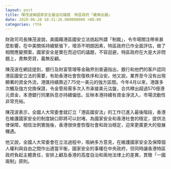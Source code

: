 ```yaml
---
layout: post
title: 陳茂波稱國家安全屬迫切議題　特區政府「義無反顧」
date: 2020-06-28 10:31:26.000000000 +08:00
categories: rthk
---
```


財政司司長陳茂波說，美國藉港區國安立法挑起所謂「制裁」，令市場關注帶來甚麼影響，在中美關係持續緊張下，增添不明朗因素，特區政府已作全面評估，做了相關應變預案，國家安全是實在而迫切的議題，不容迴避，特區政府在大是大非問題上，責無旁貸，義無反顧。

陳茂波在網誌提到，銀行及財富管理等金融界別普遍指出，銀行和他們的客戶認同港區國安立法的需要，有助香港社會恢復秩序和治安。他又說，業界至今沒有出現顯著的資金外流，港匯持續靠近7.75兌一美元的強方區間。今年4月以來，港匯多次觸及強方兌換保證，令金管局需多次入市承接美元沽盤，合共釋出超過570億港元資金，本港銀行同業拆息亦持續偏低，反映本港持續有資金淨流入，市場流動性非常充裕。

陳茂波表示，全國人大常委會就訂立「港區國安法」的工作已進入最後階段，香港在維護國家安全的制度缺口即將可以封堵，為國家安全和香港社會的穩定，提供法律保障，相信法例實施後，香港很快會恢復社會和政治穩定，迎來更廣更大的發展機遇。

他又說，全國人大常委會在立法過程中，吸納多方意見，在維護國家安全及保障個人權利與自由之間作出適當平衡，國家安全的事權在中央政府，但同時讓香港特區政府負起主體責任，安排上顧及香港的高度自治和兩地法律上的差異，貫徹「一國兩制」原則。

